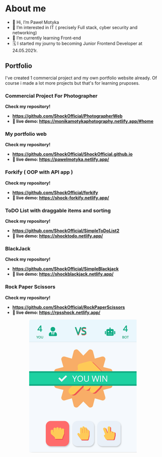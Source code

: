 # About me
- 👋 Hi, I’m Paweł Motyka
- 👀 I’m interested in IT ( precisely Full stack, cyber security and networking)
- 🌱 I’m currently learning Front-end
- 🗓  I started my journy to becoming Junior Frontend Developer at 24.05.2021r.

## Portfolio
I've created 1 commercial project and my own portfolio website already. Of course i made a lot more projects but that's for learning pruposes.

### Commercial Project For Photographer
<b> Check my repository! <b>
- https://github.com/ShockOfficial/PhotographerWeb
- 🔴 live demo: https://monikamotykaphotography.netlify.app/#home

### My portfolio web
<b> Check my repository! <b>
- https://github.com/ShockOfficial/ShockOfficial.github.io
- 🔴 live demo: https://pawelmotyka.netlify.app/
    
### Forkify ( OOP with API app )
<b> Check my repository! <b>
- https://github.com/ShockOfficial/forkify
- 🔴 live demo: https://shock-forkify.netlify.app/

     
### ToDO List with draggable items and sorting
<b> Check my repository! <b>
- https://github.com/ShockOfficial/SimpleToDoList2
- 🔴 live demo: https://shocktodo.netlify.app/

### BlackJack
<b> Check my repository! <b>
- https://github.com/ShockOfficial/SimpleBlackjack
- 🔴 live demo: https://shockblackjack.netlify.app/
      
### Rock Paper Scissors
<b> Check my repository! <b>
- https://github.com/ShockOfficial/RockPaperScissors
- 🔴 live demo: https://rpsshock.netlify.app/
    
<p align="center">
  <img src="https://github.com/ShockOfficial/RockPaperScissors/blob/main/prev.png" width="350" title="preview image">
</p>
<!---
ShockOfficial/ShockOfficial is a ✨ special ✨ repository because its `README.md` (this file) appears on your GitHub profile.
You can click the Preview link to take a look at your changes.
--->
